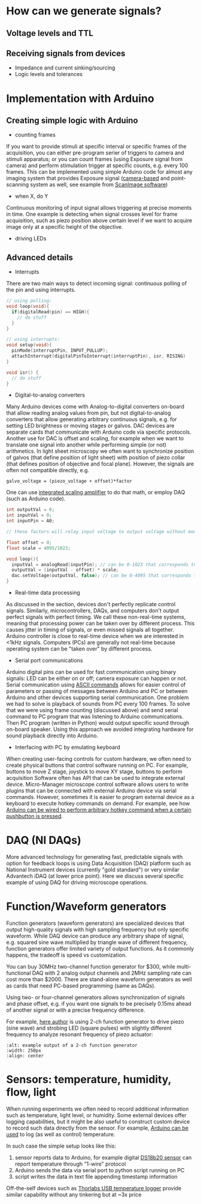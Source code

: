 # How can we generate signals?


## Voltage levels and TTL

## Receiving signals from devices
- Impedance and current sinking/sourcing
- Logic levels and tolerances


# Implementation with Arduino

## Creating simple logic with Arduino

- counting frames

If you want to provide stimuli at specific interval or specific frames of the acquisition, you can either pre-program serier of triggers to camera and stimuli apparatus; or you can count frames (using Exposure signal from camera) and perform stimulation trigger at specific counts, e.g. every 100 frames. This can be implemented using simple Arduino code for almost any imaging system that provides Exposure signal ([camera-based](https://www.vision-doctor.com/en/camera-technology-basics/trigger-functions.html) and point-scanning system as well, see example from [ScanImage software](https://docs.scanimage.org/Concepts/Volume+Imaging.html))

- when X, do Y

Continuous monitoring of input signal allows triggering at precise moments in time. One example is detecting when signal crosses level for frame acquisition, such as piezo position above certain level if we want to acquire image only at a specific height of the objective.

- driving LEDs

## Advanced details
- Interrupts

There are two main ways to detect incoming signal: continuous polling of the pin and using interrupts.

```C
// using polling:
void loop(void){
  if(digitalRead(pin) == HIGH){
    // do stuff
  }
}

// using interrupts:
void setup(void){
  pinMode(interruptPin, INPUT_PULLUP);
  attachInterrupt(digitalPinToInterrupt(interruptPin), isr, RISING)
}

void isr() {
  // do stuff
}

```

- Digital-to-analog converters

Many Arduino devices come with Analog-to-digital converters on-board that allow reading analog values from pin, but not digital-to-analog converters that allow generating arbitrary continuous signals, e.g. for setting LED brightness or moving stages or galvos. DAC devices are separate cards that communicate with Arduino code via specific protocols. Another use for DAC is offset and scaling, for example when we want to translate one signal into another while performing simple (or not) arithmetics. In light sheet microscopy we often want to synchronize position of galvos (that define position of light sheet) with position of piezo collar (that defines position of objective and focal plane). However, the signals are often not compatible directly, e.g.

``galvo_voltage = (piezo_voltage + offset)*factor``

One can use [integrated scaling amplifier](https://www.thinksrs.com/products/sim983.html) to do that math, or employ DAQ (such as Arduino code).

```C
int outputVal = 0;
int inputVal = 0;
int inputPin = A0;

// these factors will relay input voltage to output voltage without modification

float offset = 0;
float scale = 4095/1023;

void loop(){
  inputVal = analogRead(inputPin); // can be 0-1023 that corresponds to 0-5V
  outputVal = (inputVal - offset) * scale;
  dac.setVoltage(outputVal, false); // can be 0-4095 that corresponds to 0-5V
}

```

- Real-time data processing

As discussed in the [](../4-control/signal-action-delay.md) section, devices don't perfectly replicate control signals. Similarly, microcontrollers, DAQs, and computers don't output perfect signals with perfect timing. We call these non-real-time systems, meaning that processing power can be taken over by different process. This causes jitter in timing of signals, or even missed signals all together. Arduino controller is close to real-time device when we are interested in <1kHz signals. Computers (PCs) are generally not real-time because operating system can be "taken over" by different process.

- Serial port communications

Arduino digital pins can be used for fast communication using binary signals: LED can be either on or off; camera exposure can happen or not. Serial communication using [ASCII commands](./ascii-commands.md) allows for easier control of parameters or passing of messages between Arduino and PC or between Arduino and other devices supporting serial communication. One problem we had to solve is playback of sounds from PC every 100 frames. To solve that we were using frame counting (discussed above) and send serial command to PC program that was listening to Arduino communications. Then PC program (written in Python) would output specific sound through on-board speaker. Using this approach we avoided integrating hardware for sound playback directly into Arduino.

- Interfacing with PC by emulating keyboard

When creating user-facing controls for custom hardware, we often need to create physical buttons that control software running on PC. For example, buttons to move Z stage, joystick to move XY stage, buttons to perform acquisition Software often has API that can be used to integrate external device. Micro-Manager microscope control software allows users to write plugins that can be connected with external Arduino device via serial commands. However, sometimes it is easier to program external device as a keyboard to execute hotkey commands on demand. For example, see how [Arduino can be wired to perform arbitrary hotkey command when a certain pushbutton is pressed](https://www.instructables.com/Arduino-Programmable-Button-Panel-As-Keyboard/).

# DAQ (NI DAQs)

More advanced technology for generating fast, predictable signals with option for feedback loops is using Data Acquisition (DAQ) platform such as National Instrument devices (currently "gold standard") or very similar Advantech iDAQ (at lower price point). Here we discuss several specific example of using DAQ for driving microscope operations.

# Function/Waveform generators

Function generators (waveform generators) are specialized devices that output high-quality signals with high sampling frequency but only specific waveform. While DAQ device can produce any arbitrary shape of signal, e.g. squared sine wave multiplied by triangle wave of different frequency, function generators offer limited variety of output functions. As it commonly happens, the tradeoff is speed vs customization.

You can buy 30MHz two-channel function generator for \$300, while multi-functional DAQ with 2 analog output channels and 2MHz sampling rate can cost more than \$2000. There are stand-alone waveform generators as well as cards that need PC-based programming (same as DAQs).

Using two- or four-channel generators allows synchronization of signals and phase offset, e.g. if you want one signals to be precisely 0.15ms ahead of another signal or with a precise frequency difference.

For example, [here author](https://arxiv.org/abs/1211.0578) is using 2-ch function generator to drive piezo (sine wave) and strobing LED (square pulses) with slightly different frequency to analyze resonant frequency of piezo actuator:

```{figure} ../../static/two-channel-function-generator.png
:alt: example output of a 2-ch function generator
:width: 250px
:align: center
```

# Sensors: temperature, humidity, flow, light

When running experiments we often need to record additional information such as temperature, light level, or humidity. Some external devices offer logging capabilities, but it might be also useful to construct custom device to record such data directly from the sensor. For example, [Arduino can be used](https://www.biorxiv.org/content/10.1101/2021.05.18.444705v1) to log (as well as control) temperature.

In such case the simple setup looks like this:
1. sensor reports data to Arduino, for example digital [DS18b20 sensor](https://www.adafruit.com/product/381) can report temperature through "1-wire" protocol
1. Arduino sends the data via serial port to python script running on PC
1. script writes the data in text file appending timestamp information

Off-the-self devices such as [Thorlabs USB temperature logger](https://www.thorlabs.com/thorproduct.cfm?partnumber=TSP01) provide similar capability without any tinkering but at ~3x price
